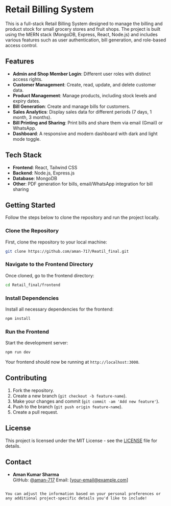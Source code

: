 # Retail Billing System

This is a full-stack Retail Billing System designed to manage the billing and product stock for small grocery stores and fruit shops. The project is built using the MERN stack (MongoDB, Express, React, Node.js) and includes various features such as user authentication, bill generation, and role-based access control.

## Features
- **Admin and Shop Member Login**: Different user roles with distinct access rights.
- **Customer Management**: Create, read, update, and delete customer data.
- **Product Management**: Manage products, including stock levels and expiry dates.
- **Bill Generation**: Create and manage bills for customers.
- **Sales Analytics**: Display sales data for different periods (7 days, 1 month, 3 months).
- **Bill Printing and Sharing**: Print bills and share them via email (Gmail) or WhatsApp.
- **Dashboard**: A responsive and modern dashboard with dark and light mode toggle.

## Tech Stack
- **Frontend**: React, Tailwind CSS
- **Backend**: Node.js, Express.js
- **Database**: MongoDB
- **Other**: PDF generation for bills, email/WhatsApp integration for bill sharing

## Getting Started

Follow the steps below to clone the repository and run the project locally.

### Clone the Repository

First, clone the repository to your local machine:

```bash
git clone https://github.com/aman-717/Reatil_final.git
```

### Navigate to the Frontend Directory

Once cloned, go to the frontend directory:

```bash
cd Retail_final/frontend
```

### Install Dependencies

Install all necessary dependencies for the frontend:

```bash
npm install
```

### Run the Frontend

Start the development server:

```bash
npm run dev
```

Your frontend should now be running at `http://localhost:3000`.

## Contributing

1. Fork the repository.
2. Create a new branch (`git checkout -b feature-name`).
3. Make your changes and commit (`git commit -am 'Add new feature'`).
4. Push to the branch (`git push origin feature-name`).
5. Create a pull request.

## License

This project is licensed under the MIT License - see the [LICENSE](LICENSE) file for details.

## Contact

- **Aman Kumar Sharma**  
  GitHub: [@aman-717](https://github.com/aman-717)
  Email: [your-email@example.com]
```

You can adjust the information based on your personal preferences or any additional project-specific details you'd like to include!
